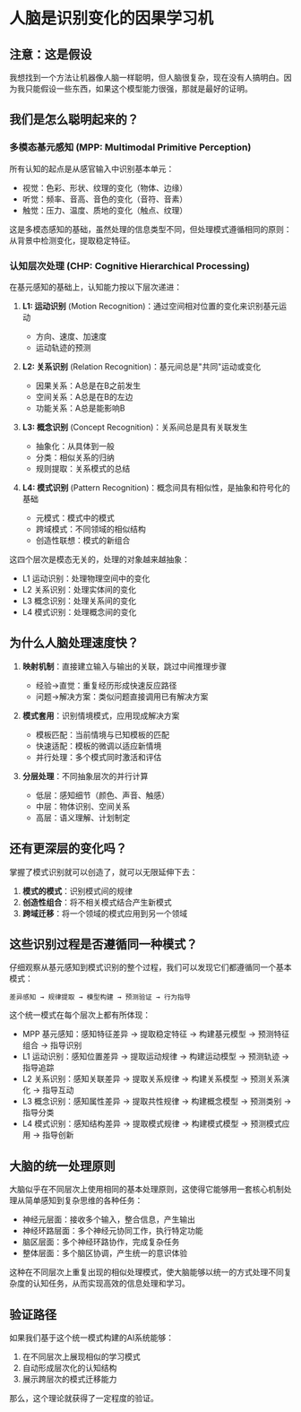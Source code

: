 # 人脑是识别变化的因果学习机

## 注意：这是假设

我想找到一个方法让机器像人脑一样聪明，但人脑很复杂，现在没有人搞明白。因为我只能假设一些东西，如果这个模型能力很强，那就是最好的证明。

## 我们是怎么聪明起来的？

### 多模态基元感知 (MPP: Multimodal Primitive Perception)

所有认知的起点是从感官输入中识别基本单元：

- 视觉：色彩、形状、纹理的变化（物体、边缘）
- 听觉：频率、音高、音色的变化（音符、音素）
- 触觉：压力、温度、质地的变化（触点、纹理）

这是多模态感知的基础，虽然处理的信息类型不同，但处理模式遵循相同的原则：从背景中检测变化，提取稳定特征。

### 认知层次处理 (CHP: Cognitive Hierarchical Processing)

在基元感知的基础上，认知能力按以下层次递进：

1. **L1: 运动识别** (Motion Recognition)：通过空间相对位置的变化来识别基元运动
   
   - 方向、速度、加速度
   - 运动轨迹的预测

2. **L2: 关系识别** (Relation Recognition)：基元间总是"共同"运动或变化
   
   - 因果关系：A总是在B之前发生
   - 空间关系：A总是在B的左边
   - 功能关系：A总是能影响B

3. **L3: 概念识别** (Concept Recognition)：关系间总是具有关联发生
   
   - 抽象化：从具体到一般
   - 分类：相似关系的归纳
   - 规则提取：关系模式的总结

4. **L4: 模式识别** (Pattern Recognition)：概念间具有相似性，是抽象和符号化的基础
   
   - 元模式：模式中的模式
   - 跨域模式：不同领域的相似结构
   - 创造性联想：模式的新组合

这四个层次是模态无关的，处理的对象越来越抽象：

- L1 运动识别：处理物理空间中的变化
- L2 关系识别：处理实体间的变化
- L3 概念识别：处理关系间的变化
- L4 模式识别：处理概念间的变化

## 为什么人脑处理速度快？

1. **映射机制**：直接建立输入与输出的关联，跳过中间推理步骤
   
   - 经验→直觉：重复经历形成快速反应路径
   - 问题→解决方案：类似问题直接调用已有解决方案

2. **模式套用**：识别情境模式，应用现成解决方案
   
   - 模板匹配：当前情境与已知模板的匹配
   - 快速适配：模板的微调以适应新情境
   - 并行处理：多个模式同时激活和评估

3. **分层处理**：不同抽象层次的并行计算
   
   - 低层：感知细节（颜色、声音、触感）
   - 中层：物体识别、空间关系
   - 高层：语义理解、计划制定

## 还有更深层的变化吗？

掌握了模式识别就可以创造了，就可以无限延伸下去：

1. **模式的模式**：识别模式间的规律
2. **创造性组合**：将不相关模式结合产生新模式
3. **跨域迁移**：将一个领域的模式应用到另一个领域

## 这些识别过程是否遵循同一种模式？

仔细观察从基元感知到模式识别的整个过程，我们可以发现它们都遵循同一个基本模式：

```
差异感知 → 规律提取 → 模型构建 → 预测验证 → 行为指导
```

这个统一模式在每个层次上都有所体现：

- MPP 基元感知：感知特征差异 → 提取稳定特征 → 构建基元模型 → 预测特征组合 → 指导识别
- L1 运动识别：感知位置差异 → 提取运动规律 → 构建运动模型 → 预测轨迹 → 指导追踪
- L2 关系识别：感知关联差异 → 提取关系规律 → 构建关系模型 → 预测关系演化 → 指导互动
- L3 概念识别：感知属性差异 → 提取共性规律 → 构建概念模型 → 预测类别 → 指导分类
- L4 模式识别：感知结构差异 → 提取模式规律 → 构建模式模型 → 预测模式应用 → 指导创新

## 大脑的统一处理原则

大脑似乎在不同层次上使用相同的基本处理原则，这使得它能够用一套核心机制处理从简单感知到复杂思维的各种任务：

- 神经元层面：接收多个输入，整合信息，产生输出
- 神经环路层面：多个神经元协同工作，执行特定功能
- 脑区层面：多个神经环路协作，完成复杂任务
- 整体层面：多个脑区协调，产生统一的意识体验

这种在不同层次上重复出现的相似处理模式，使大脑能够以统一的方式处理不同复杂度的认知任务，从而实现高效的信息处理和学习。

## 验证路径

如果我们基于这个统一模式构建的AI系统能够：

1. 在不同层次上展现相似的学习模式
2. 自动形成层次化的认知结构
3. 展示跨层次的模式迁移能力

那么，这个理论就获得了一定程度的验证。